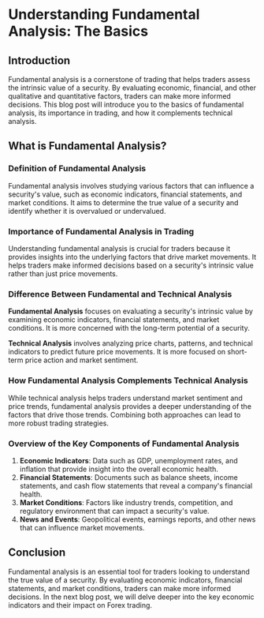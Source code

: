# Understanding Fundamental Analysis: The Basics

## Introduction

Fundamental analysis is a cornerstone of trading that helps traders assess the intrinsic value of a security. By evaluating economic, financial, and other qualitative and quantitative factors, traders can make more informed decisions. This blog post will introduce you to the basics of fundamental analysis, its importance in trading, and how it complements technical analysis.

## What is Fundamental Analysis?

### Definition of Fundamental Analysis

Fundamental analysis involves studying various factors that can influence a security's value, such as economic indicators, financial statements, and market conditions. It aims to determine the true value of a security and identify whether it is overvalued or undervalued.

### Importance of Fundamental Analysis in Trading

Understanding fundamental analysis is crucial for traders because it provides insights into the underlying factors that drive market movements. It helps traders make informed decisions based on a security's intrinsic value rather than just price movements.

### Difference Between Fundamental and Technical Analysis

**Fundamental Analysis** focuses on evaluating a security's intrinsic value by examining economic indicators, financial statements, and market conditions. It is more concerned with the long-term potential of a security.

**Technical Analysis** involves analyzing price charts, patterns, and technical indicators to predict future price movements. It is more focused on short-term price action and market sentiment.

### How Fundamental Analysis Complements Technical Analysis

While technical analysis helps traders understand market sentiment and price trends, fundamental analysis provides a deeper understanding of the factors that drive those trends. Combining both approaches can lead to more robust trading strategies.

### Overview of the Key Components of Fundamental Analysis

1. **Economic Indicators**: Data such as GDP, unemployment rates, and inflation that provide insight into the overall economic health.
2. **Financial Statements**: Documents such as balance sheets, income statements, and cash flow statements that reveal a company's financial health.
3. **Market Conditions**: Factors like industry trends, competition, and regulatory environment that can impact a security's value.
4. **News and Events**: Geopolitical events, earnings reports, and other news that can influence market movements.

## Conclusion

Fundamental analysis is an essential tool for traders looking to understand the true value of a security. By evaluating economic indicators, financial statements, and market conditions, traders can make more informed decisions. In the next blog post, we will delve deeper into the key economic indicators and their impact on Forex trading.
